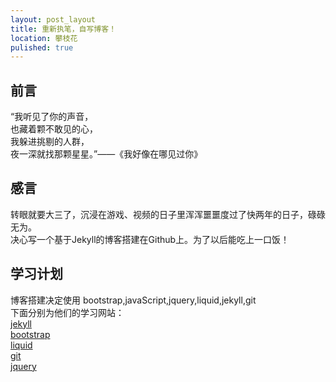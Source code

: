 ```yaml
---
layout: post_layout
title: 重新执笔，自写博客！
location: 攀枝花
pulished: true
---
```


## 前言

“我听见了你的声音，  
也藏着颗不敢见的心，  
我躲进挑剔的人群，  
夜一深就找那颗星星。”——《我好像在哪见过你》

## 感言

转眼就要大三了，沉浸在游戏、视频的日子里浑浑噩噩度过了快两年的日子，碌碌无为。  
决心写一个基于Jekyll的博客搭建在Github上。为了以后能吃上一口饭！

## 学习计划

博客搭建决定使用 bootstrap,javaScript,jquery,liquid,jekyll,git  
下面分别为他们的学习网站：  
[jekyll](https://www.jekyll.com.cn/)  
[bootstrap](http://www.bootcss.com/)  
[liquid](https://liquid.bootcss.com/)  
[git](https://git-scm.com/book/zh/v1/Git-%E5%9F%BA%E7%A1%80)  
[jquery](http://jquery.cuishifeng.cn/index.html)  